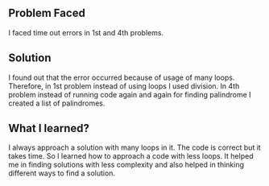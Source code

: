 ## Problem Faced
I faced time out errors in 1st and 4th problems.

## Solution
I found out that the error occurred because of usage of many loops.
Therefore, in 1st problem instead of using loops I used division.
In 4th problem instead of running code again and again for finding palindrome I created a list of palindromes.

## What I learned?
I always approach a solution with many loops in it. The code is correct but it takes time. So I learned how to approach a code with less loops.
It helped me in finding solutions with less complexity and also helped in thinking different ways to find a solution.
 
